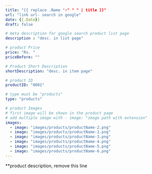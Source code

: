 ```yaml
---
title: "{{ replace .Name "-" " " | title }}"
url: "link url- search in google"
date: {{.Date}}
draft: false

# meta description for google search product list page
description : "desc. in list page"

# product Price
price: "Rs. "
priceBefore: ""

# Product Short Description
shortDescription: "desc. in item page"

# product ID
productID: "0001"

# type must be "products"
type: "products"

# product Images
# first image will be shown in the product page
# add multiple image with - image: "image path with extension"
images:
  - image: "images/products/productName-2.png"
  - image: "images/products/productName-1.png"
  - image: "images/products/productName-3.png"
  - image: "images/products/productName-4.png"
  - image: "images/products/productName-5.png"
  - image: "images/products/productName-6.png"
---
```

**product description, remove this line

